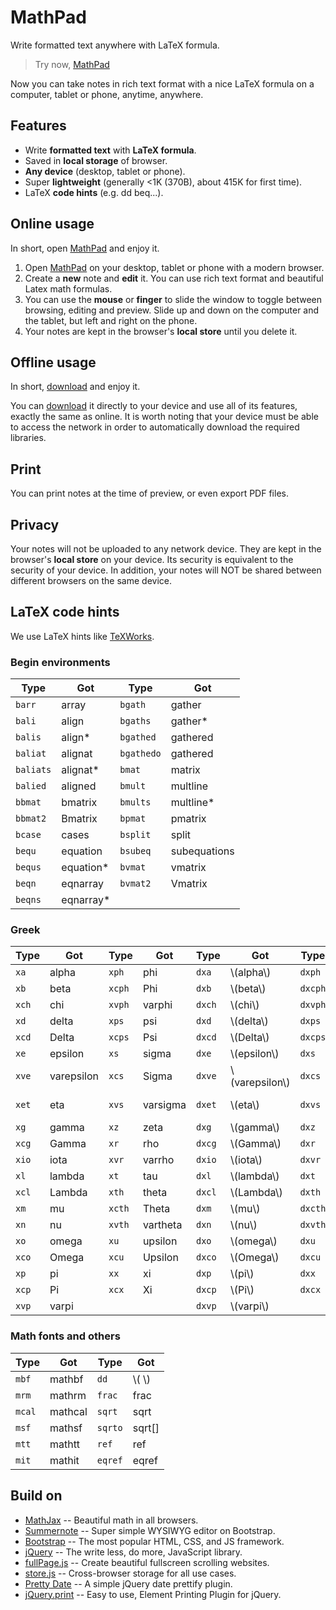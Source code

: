 # MathPad
Write formatted text anywhere with LaTeX formula.

> Try now, [MathPad](https://zhuangbo.github.io/MathPad/MathPad.html)

Now you can take notes in rich text format with a nice LaTeX formula on a computer, tablet or phone, anytime, anywhere.

## Features

  * Write **formatted text** with **LaTeX formula**.
  * Saved in **local storage** of browser.
  * **Any device** (desktop, tablet or phone).
  * Super **lightweight** (generally &lt;1K (370B), about 415K for first time).
  * LaTeX **code hints** (e.g. dd beq...).

## Online usage

In short, open [MathPad](https://zhuangbo.github.io/MathPad/MathPad.html) and enjoy it.

  1. Open [MathPad](https://zhuangbo.github.io/MathPad/MathPad.html) on your desktop, tablet or phone with a modern browser.
  2. Create a **new** note and **edit** it. You can use rich text format and beautiful Latex math formulas.
  3. You can use the **mouse** or **finger** to slide the window to toggle between browsing, editing and preview. Slide up and down on the computer and the tablet, but left and right on the phone.
  4. Your notes are kept in the browser's **local store** until you delete it.

## Offline usage

In short, [download](https://github.com/zhuangbo/MathPad/archive/master.zip) and enjoy it.

You can [download](https://github.com/zhuangbo/MathPad/archive/master.zip) it directly to your device and use all of its features, exactly the same as online. It is worth noting that your device must be able to access the network in order to automatically download the required libraries.

## Print

You can print notes at the time of preview, or even export PDF files.

## Privacy

Your notes will not be uploaded to any network device. They are kept in the browser's **local store** on your device. Its security is equivalent to the security of your device. In addition, your notes will NOT be shared between different browsers on the same device.

## LaTeX code hints

We use LaTeX hints like [TeXWorks](https://www.tug.org/texworks/).

### Begin environments

|	Type	|	Got	|	Type	|	Got	|
|	----	|	----	|	----	|	----	|
|	`barr`	|	array	|	`bgath`	|	gather	|
|	`bali`	|	align	|	`bgaths`	|	gather*	|
|	`balis`	|	align*	|	`bgathed`	|	gathered	|
|	`baliat`	|	alignat	|	`bgathedo`	|	gathered	|
|	`baliats`	|	alignat*	|	`bmat`	|	matrix	|
|	`balied`	|	aligned	|	`bmult`	|	multline	|
|	`bbmat`	|	bmatrix	|	`bmults`	|	multline*	|
|	`bbmat2`	|	Bmatrix	|	`bpmat`	|	pmatrix	|
|	`bcase`	|	cases	|	`bsplit`	|	split	|
|	`bequ`	|	equation	|	`bsubeq`	|	subequations	|
|	`bequs`	|	equation*	|	`bvmat`	|	vmatrix	|
|	`beqn`	|	eqnarray	|	`bvmat2`	|	Vmatrix	|
|	`beqns`	|	eqnarray*	|		|		|

### Greek

|	Type	|	Got	|	Type	|	Got	|	Type	|	Got	|	Type	|	Got	|
|	----	|	----	|	----	|	----	|	----	|	----	|	----	|	----	|
|	`xa`	|	alpha	|	`xph`	|	phi	|	`dxa`	|	\\(alpha\\)	|	`dxph`	|	\\(phi\\)	|
|	`xb`	|	beta	|	`xcph`	|	Phi	|	`dxb`	|	\\(beta\\)	|	`dxcph`	|	\\(Phi\\)	|
|	`xch`	|	chi	|	`xvph`	|	varphi	|	`dxch`	|	\\(chi\\)	|	`dxvph`	|	\\(varphi\\)	|
|	`xd`	|	delta	|	`xps`	|	psi	|	`dxd`	|	\\(delta\\)	|	`dxps`	|	\\(psi\\)	|
|	`xcd`	|	Delta	|	`xcps`	|	Psi	|	`dxcd`	|	\\(Delta\\)	|	`dxcps`	|	\\(Psi\\)	|
|	`xe`	|	epsilon	|	`xs`	|	sigma	|	`dxe`	|	\\(epsilon\\)	|	`dxs`	|	\\(sigma\\)	|
|	`xve`	|	varepsilon	|	`xcs`	|	Sigma	|	`dxve`	|	\\(varepsilon\\)	|	`dxcs`	|	\\(Sigma\\)	|
|	`xet`	|	eta	|	`xvs`	|	varsigma	|	`dxet`	|	\\(eta\\)	|	`dxvs`	|	\\(varsigma\\)	|
|	`xg`	|	gamma	|	`xz`	|	zeta	|	`dxg`	|	\\(gamma\\)	|	`dxz`	|	\\(zeta\\)	|
|	`xcg`	|	Gamma	|	`xr`	|	rho	|	`dxcg`	|	\\(Gamma\\)	|	`dxr`	|	\\(rho\\)	|
|	`xio`	|	iota	|	`xvr`	|	varrho	|	`dxio`	|	\\(iota\\)	|	`dxvr`	|	\\(varrho\\)	|
|	`xl`	|	lambda	|	`xt`	|	tau	|	`dxl`	|	\\(lambda\\)	|	`dxt`	|	\\(tau\\)	|
|	`xcl`	|	Lambda	|	`xth`	|	theta	|	`dxcl`	|	\\(Lambda\\)	|	`dxth`	|	\\(theta\\)	|
|	`xm`	|	mu	|	`xcth`	|	Theta	|	`dxm`	|	\\(mu\\)	|	`dxcth`	|	\\(Theta\\)	|
|	`xn`	|	nu	|	`xvth`	|	vartheta	|	`dxn`	|	\\(nu\\)	|	`dxvth`	|	\\(vartheta\\)	|
|	`xo`	|	omega	|	`xu`	|	upsilon	|	`dxo`	|	\\(omega\\)	|	`dxu`	|	\\(upsilon\\)	|
|	`xco`	|	Omega	|	`xcu`	|	Upsilon	|	`dxco`	|	\\(Omega\\)	|	`dxcu`	|	\\(Upsilon\\)	|
|	`xp`	|	pi	|	`xx`	|	xi	|	`dxp`	|	\\(pi\\)	|	`dxx`	|	\\(xi\\)	|
|	`xcp`	|	Pi	|	`xcx`	|	Xi	|	`dxcp`	|	\\(Pi\\)	|	`dxcx`	|	\\(Xi\\)	|
|	`xvp`	|	varpi	|		|		|	`dxvp`	|	\\(varpi\\)	|		|		|

### Math fonts and others

|	Type	|	Got	|	Type	|	Got	|
|	----	|	----	|	----	|	----	|
|	`mbf`	|	mathbf	|	`dd`	|	\\( \\)	|
|	`mrm`	|	mathrm	|	`frac`	|	frac	|
|	`mcal`	|	mathcal	|	`sqrt`	|	sqrt	|
|	`msf`	|	mathsf	|	`sqrto`	|	sqrt[]	|
|	`mtt`	|	mathtt	|	`ref`	|	ref	|
|	`mit`	|	mathit	|	`eqref`	|	eqref	|

## Build on

  * [MathJax](https://www.mathjax.org/) -- Beautiful math in all browsers.
  * [Summernote](http://summernote.org/) -- Super simple WYSIWYG editor on Bootstrap.
  * [Bootstrap](http://getbootstrap.com/) -- The most popular HTML, CSS, and JS framework.
  * [jQuery](https://jquery.com/) -- The write less, do more, JavaScript library.
  * [fullPage.js](http://alvarotrigo.com/fullPage/) -- Create beautiful fullscreen scrolling websites.
  * [store.js](https://github.com/marcuswestin/store.js) -- Cross-browser storage for all use cases.
  * [Pretty Date](http://fengyuanchen.github.io/prettydate/) -- A simple jQuery date prettify plugin.
  * [jQuery.print](https://github.com/DoersGuild/jQuery.print) -- Easy to use, Element Printing Plugin for jQuery.
